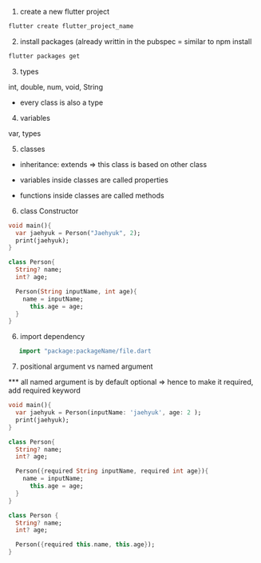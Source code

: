 1. create a new flutter project

```cmd
flutter create flutter_project_name
```

2. install packages (already writtin in the pubspec
   = similar to npm install

```cmd
flutter packages get
```

3. types

int, double, num, void, String

- every class is also a type

4. variables

var, types

5. classes

- inheritance: extends => this class is based on other class

- variables inside classes are called properties
- functions inside classes are called methods

6. class Constructor

```dart
void main(){
  var jaehyuk = Person("Jaehyuk", 2);
  print(jaehyuk);
}

class Person{
  String? name;
  int? age;

  Person(String inputName, int age){
    name = inputName;
      this.age = age;
  }
}

```

6. import dependency

```dart
   import "package:packageName/file.dart
```

7. positional argument vs named argument

\*\*\* all named argument is by default optional => hence to make it required, add required keyword

```dart
void main(){
  var jaehyuk = Person(inputName: 'jaehyuk', age: 2 );
  print(jaehyuk);
}

class Person{
  String? name;
  int? age;

  Person({required String inputName, required int age}){
    name = inputName;
      this.age = age;
  }
}

class Person {
  String? name;
  int? age;

  Person({required this.name, this.age});
}

```
